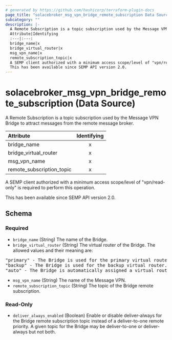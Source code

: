 ```yaml
---
# generated by https://github.com/hashicorp/terraform-plugin-docs
page_title: "solacebroker_msg_vpn_bridge_remote_subscription Data Source - solacebroker"
subcategory: ""
description: |-
  A Remote Subscription is a topic subscription used by the Message VPN Bridge to attract messages from the remote message broker.
  Attribute|Identifying
  :---|:---:
  bridge_name|x
  bridge_virtual_router|x
  msg_vpn_name|x
  remote_subscription_topic|x
  A SEMP client authorized with a minimum access scope/level of "vpn/read-only" is required to perform this operation.
  This has been available since SEMP API version 2.0.
---
```


# solacebroker_msg_vpn_bridge_remote_subscription (Data Source)

A Remote Subscription is a topic subscription used by the Message VPN Bridge to attract messages from the remote message broker.


Attribute|Identifying
:---|:---:
bridge_name|x
bridge_virtual_router|x
msg_vpn_name|x
remote_subscription_topic|x



A SEMP client authorized with a minimum access scope/level of "vpn/read-only" is required to perform this operation.

This has been available since SEMP API version 2.0.



<!-- schema generated by tfplugindocs -->
## Schema

### Required

- `bridge_name` (String) The name of the Bridge.
- `bridge_virtual_router` (String) The virtual router of the Bridge. The allowed values and their meaning are:

<pre>
"primary" - The Bridge is used for the primary virtual router.
"backup" - The Bridge is used for the backup virtual router.
"auto" - The Bridge is automatically assigned a virtual router at creation, depending on the broker's active-standby role.
</pre>
- `msg_vpn_name` (String) The name of the Message VPN.
- `remote_subscription_topic` (String) The topic of the Bridge remote subscription.

### Read-Only

- `deliver_always_enabled` (Boolean) Enable or disable deliver-always for the Bridge remote subscription topic instead of a deliver-to-one remote priority. A given topic for the Bridge may be deliver-to-one or deliver-always but not both.
